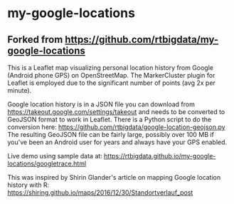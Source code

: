 # my-google-locations

## Forked from https://github.com/rtbigdata/my-google-locations

This is a Leaflet map visualizing personal location history from Google (Android phone GPS) on OpenStreetMap.  The MarkerCluster plugin for Leaflet is employed due to the significant number of points (avg 2x per minute).

Google location history is in a JSON file you can download from https://takeout.google.com/settings/takeout and needs to be converted to GeoJSON format to work in Leaflet.  There is a Python script to do the conversion here: https://github.com/rtbigdata/google-location-geojson.py  The resulting GeoJSON file can be fairly large, possibly over 100 MB if you've been an Android user for years and always have your GPS enabled.

Live demo using sample data at: https://rtbigdata.github.io/my-google-locations/googletrace.html

This was inspired by Shirin Glander's article on mapping Google location history with R: https://shiring.github.io/maps/2016/12/30/Standortverlauf_post
